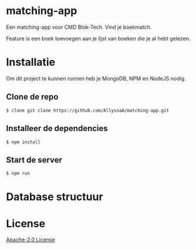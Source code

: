 # matching-app

Een matching-app voor CMD Blok-Tech. Vind je boekmatch.

Feature is een boek toevoegen aan je lijst van boeken die je al hebt gelezen.


# Installatie
Om dit project te kunnen runnen heb je MongoDB, NPM en NodeJS nodig.


## Clone de repo

```
$ clone git clone https://github.com/AllyssaA/matching-app.git
```

## Installeer de dependencies

```
$ npm install
```

## Start de server
```
$ npm run
```

# Database structuur

# License
[Apache-2.0 License](https://github.com/AllyssaA/matching-app/blob/main/LICENSE)





